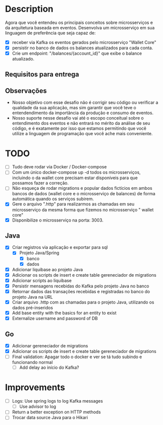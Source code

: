 # Description

Agora que você entendeu os principais conceitos sobre microsserviços e da arquitetura baseada em eventos.
Desenvolva um microsserviço em sua linguagem de preferência que seja capaz de:

- [x] receber via Kafka os eventos gerados pelo microsserviço "Wallet Core"
- [x] persistir no banco de dados os balances atualizados para cada conta.
- [x] Crie um endpoint: "/balances/{account_id}" que exibe o balance atualizado.

## Requisitos para entrega

## Observações

- Nosso objetivo com esse desafio não é corrigir seu código ou verificar a qualidade da sua aplicação, mas sim
  garantir que você teve o entendendimento da importância da produção e consumo de eventos.
- Nosso suporte nesse desafio vai até o escopo conceitual sobre o entendimento dos eventos e não entrará no mérito
  da análise de seu código, e é exatamente por isso que estamos permitindo que você utilize a linguagem de programação
  que você ache mais conveniente.

# TODO

- [ ] Tudo deve rodar via Docker / Docker-compose
- [ ] Com um único docker-compose up -d todos os microsserviços, incluindo o da wallet core precisam estar disponíveis
  para que possamos fazer a correção.
- [ ] Não esqueça de rodar migrations e popular dados fictícios em ambos bancos de dados (wallet core e o microsserviço
  de balances) de forma automática quando os serviços subirem.
- [x] Gere o arquivo ".http" para realizarmos as chamadas em seu microsserviço da mesma forma que fizemos no
  microsserviço " wallet core"
- [x] Disponibilize o microsserviço na porta: 3003.

## Java

- [x] Criar registros via aplicação e exportar para sql
    - [x] Projeto Java/Spring
        - [x] banco
        - [x] dados
- [x] Adicionar liquibase ao projeto Java
- [x] Adicionar os scripts de insert e create table gereneciador de migrations
- [x] Adicionar scripts ao liquibase
- [x] Persistir mensagens recebidas do Kafka pelo projeto Java no banco
- [x] Retornar dados das transações recebidas e registradas no banco do projeto Java na URL
- [x] Criar arquivo .http com as chamadas para o projeto Java, utilizando os dados pré-inseridos
- [x] Add base entity with the basics for an entity to exist
- [X] Externalize username and password of DB

## Go

- [x] Adicionar gereneciador de migrations
- [x] Adicionar os scripts de insert e create table gereneciador de migrations
- [ ] Final validation: Apagar todo o docker e ver se tá tudo subindo e funcionando normal
    - [ ] Add delay ao início do Kafka?

# Improvements

- [ ] Logs: Use spring logs to log Kafka messages
    - [ ] Use advisor to log
- [ ] Return a better exception on HTTP methods
- [ ] Trocar data source Java para o Hikari
